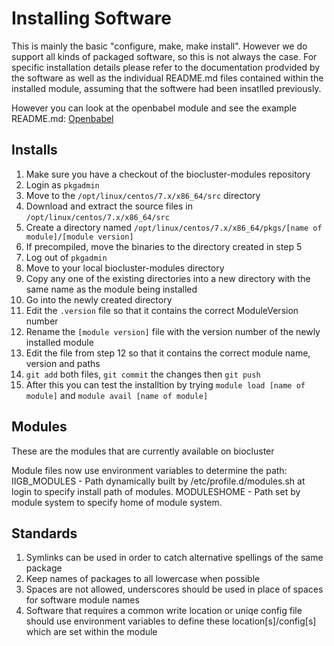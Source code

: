 # Installing Software
This is mainly the basic "configure, make, make install". However we do support all kinds of packaged software, so this is not always the case.
For specific installation details please refer to the documentation prodvided by the software as well as the individual README.md files contained within the installed module, assuming that the softwere had been insatlled previously.

However you can look at the openbabel module and see the example README.md:
[Openbabel](openbabel "openbabel")

## Installs
1. Make sure you have a checkout of the biocluster-modules repository
2. Login as ```pkgadmin```
3. Move to the ```/opt/linux/centos/7.x/x86_64/src``` directory
4. Download and extract the source files in ```/opt/linux/centos/7.x/x86_64/src```
5. Create a directory named ```/opt/linux/centos/7.x/x86_64/pkgs/[name of module]/[module version]```
6. If precompiled, move the binaries to the directory created in step 5
7. Log out of ```pkgadmin```
8. Move to your local biocluster-modules directory
9. Copy any one of the existing directories into a new directory with the same name as the module being installed
10. Go into the newly created directory
11. Edit the ```.version``` file so that it contains the correct ModuleVersion number
12. Rename the ```[module version]``` file with the version number of the newly installed module
13. Edit the file from step 12 so that it contains the correct module name, version and paths
14. ```git add``` both files, ```git commit``` the changes then ```git push```
15. After this you can test the installtion by trying ```module load [name of module]``` and ```module avail [name of module]```

## Modules
These are the modules that are currently available on biocluster

Module files now use environment variables to determine the path:
    IIGB_MODULES - Path dynamically built by /etc/profile.d/modules.sh at login to specify install path of modules.
    MODULESHOME - Path set by module system to specify home of module system.

## Standards
1. Symlinks can be used in order to catch alternative spellings of the same package
2. Keep names of packages to all lowercase when possible
3. Spaces are not allowed, underscores should be used in place of spaces for software module names
4. Software that requires a common write location or uniqe config file should use environment variables to define these location[s]/config[s] which are set within the module
